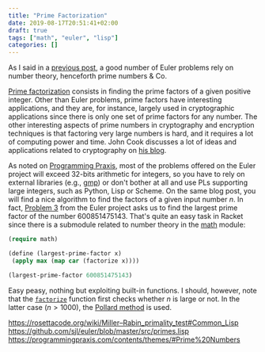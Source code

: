 ```yaml
---
title: "Prime Factorization"
date: 2019-08-17T20:51:41+02:00
draft: true
tags: ["math", "euler", "lisp"]
categories: []
---
```


As I said in a [previous post](/post/decimal-numbers/), a good number of Euler problems rely on number theory, henceforth prime numbers & Co.

<!--more-->

[Prime factorization](https://en.wikipedia.org/wiki/Integer_factorization) consists in finding the prime factors of a given positive integer. Other than Euler problems, prime factors have interesting applications, and they are, for instance, largely used in cryptographic applications since there is only one set of prime factors for any number. The other interesting aspects of prime numbers in cryptography and encryption techniques is that factoring very large numbers is hard, and it requires a lot of computing power and time. John Cook discusses a lot of ideas and applications related to cryptography on [his blog](https://www.johndcook.com/blog/).

As noted on [Programming Praxis](https://programmingpraxis.com/2011/09/20/project-euler-problem-3/), most of the problems offered on the Euler project will exceed 32-bits arithmetic for integers, so you have to rely on external libraries (e.g., [gmp](https://gmplib.org)) or don't bother at all and use PLs supporting large integers, such as Python, Lisp or Scheme. On the same blog post, you will find a nice algorithm to find the factors of a given input number $n$. In fact, [Problem 3](https://projecteuler.net/problem=3) from the Euler project asks us to find the largest prime factor of the number 600851475143. That's quite an easy task in Racket since there is a submodule related to number theory in the [math](https://docs.racket-lang.org/math/index.html?q=math) module:

```lisp
(require math)

(define (largest-prime-factor x)
 (apply max (map car (factorize x))))

(largest-prime-factor 600851475143)
```

Easy peasy, nothing but exploiting built-in functions. I should, however, note that the [`factorize`](https://docs.racket-lang.org/math/number-theory.html?q=number%20theory#%28def._%28%28lib._math%2Fnumber-theory..rkt%29._factorize%29%29) function first checks whether $n$ is large or not. In the latter case ($n>1000$), the [Pollard method](https://en.wikipedia.org/wiki/Pollard%27s_p_%E2%88%92_1_algorithm) is used.

https://rosettacode.org/wiki/Miller–Rabin_primality_test#Common_Lisp
https://github.com/sjl/euler/blob/master/src/primes.lisp
https://programmingpraxis.com/contents/themes/#Prime%20Numbers
